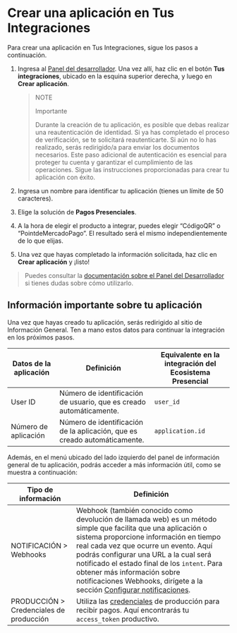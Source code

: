 # Crear una aplicación en Tus Integraciones

Para crear una aplicación en Tus Integraciones, sigue los pasos a continuación.

1. Ingresa al [Panel del desarrollador](https://www.mercadopago[FAKER][URL][DOMAIN]/developers/es). Una vez allí, haz clic en el botón **Tus integraciones**, ubicado en la esquina superior derecha, y luego en **Crear aplicación**. 

    > NOTE
    >
    > Importante
    >
    > Durante la creación de tu aplicación, es posible que debas realizar una reautenticación de identidad. Si ya has completado el proceso de verificación, se te solicitará reautenticarte. Si aún no lo has realizado, serás redirigido/a para enviar los documentos necesarios. Este paso adicional de autenticación es esencial para proteger tu cuenta y garantizar el cumplimiento de las operaciones. Sigue las instrucciones proporcionadas para crear tu aplicación con éxito.

2. Ingresa un nombre para identificar tu aplicación (tienes un límite de 50 caracteres).
3. Elige la solución de **Pagos Presenciales**.
4. A la hora de elegir el producto a integrar, puedes elegir “CódigoQR” o “PointdeMercadoPago”. El resultado será el mismo independientemente de lo que elijas.
5. Una vez que hayas completado la información solicitada, haz clic en **Crear aplicación** y ¡listo!

> Puedes consultar la [documentación sobre el Panel del Desarrollador](/developers/es/docs/ecosistema-presencial/additional-content/your-integrations/dashboard) si tienes dudas sobre cómo utilizarlo.

## Información importante sobre tu aplicación

Una vez que hayas creado tu aplicación, serás redirigido al sitio de Información General. Ten a mano estos datos para continuar la integración en los próximos pasos. 

| Datos de la aplicación | Definición | Equivalente en la integración del Ecosistema Presencial |
|---|---|---|
| User ID | Número de identificación de usuario, que es creado automáticamente. | `user_id` |
| Número de aplicación | Número de identificación de la aplicación, que es creado automáticamente. | `application.id` |

Además, en el menú ubicado del lado izquierdo del panel de información general de tu aplicación, podrás acceder a más información útil, como se muestra a continuación: 

| Tipo de información | Definición |
|---|---|
| NOTIFICACIÓN > Webhooks | Webhook (también conocido como devolución de llamada web) es un método simple que facilita que una aplicación o sistema proporcione información en tiempo real cada vez que ocurre un evento. Aquí podrás configurar una URL a la cual será notificado el estado final de los `intent`. Para obtener más información sobre notificaciones Webhooks, dirígete a la sección [Configurar notificaciones](/developers/es/docs/ecosistema-presencial/payments-processing/create-and-manage-intent/point). |
| PRODUCCIÓN > Credenciales de producción | Utiliza las [credenciales](/developers/es/docs/ecosistema-presencial/additional-content/your-integrations/credentials) de producción para recibir pagos. Aquí encontrarás tu `access_token` productivo. |